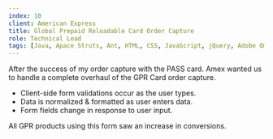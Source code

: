 ```yaml
---
index: 10
client: American Express
title: Global Prepaid Reloadable Card Order Capture
role: Technical Lead
tags: [Java, Apace Struts, Ant, HTML, CSS, JavaScript, jQuery, Adobe Omniture, SVN, Trello]
---
```

After the success of my order capture with the PASS card. Amex wanted us to handle a complete overhaul of the GPR Card order capture.

* Client-side form validations occur as the user types.
* Data is normalized & formatted as user enters data.
* Form fields change in response to user input.

All GPR products using this form saw an increase in conversions.

